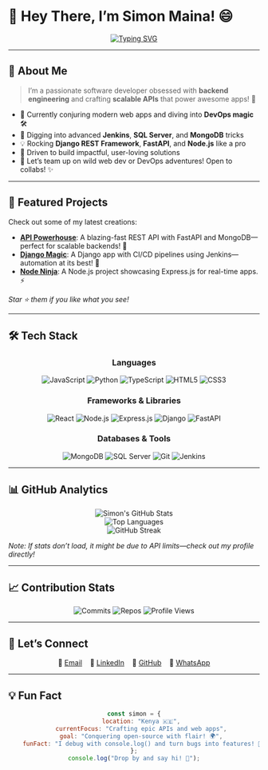 # 👋 Hey There, I’m Simon Maina! 😄

<div align="center">
  
  [![Typing SVG](https://readme-typing-svg.herokuapp.com?font=Fira+Code&pause=1000&color=FF6B6B&center=true&vCenter=true&width=435&lines=Software+Dev+from+Kenya;Backend+Wizard+🎩;API+Mastermind;Always+Leveling+Up+💡)](https://git.io/typing-svg)
  
</div>

---

## 🚀 About Me

> I’m a passionate software developer obsessed with **backend engineering** and crafting **scalable APIs** that power awesome apps! 🌟

- 🔭 Currently conjuring modern web apps and diving into **DevOps magic** 🛠️
- 🌱 Digging into advanced **Jenkins**, **SQL Server**, and **MongoDB** tricks
- 💡 Rocking **Django REST Framework**, **FastAPI**, and **Node.js** like a pro
- 🎯 Driven to build impactful, user-loving solutions
- 🤝 Let’s team up on wild web dev or DevOps adventures! Open to collabs! ✨

---

## 🌟 Featured Projects

Check out some of my latest creations:  
- **[API Powerhouse](https://github.com/maina2/api-powerhouse)**: A blazing-fast REST API with FastAPI and MongoDB—perfect for scalable backends! 🚀  
- **[Django Magic](https://github.com/maina2/django-magic)**: A Django app with CI/CD pipelines using Jenkins—automation at its best! 🐍  
- **[Node Ninja](https://github.com/maina2/node-ninja)**: A Node.js project showcasing Express.js for real-time apps. ⚡  

*Star ⭐ them if you like what you see!*

---

## 🛠️ Tech Stack

<div align="center">

### Languages
![JavaScript](https://img.shields.io/badge/JavaScript-F7DF1E?style=for-the-badge&logo=javascript&logoColor=black&labelColor=gray)
![Python](https://img.shields.io/badge/Python-3776AB?style=for-the-badge&logo=python&logoColor=white&labelColor=gray)
![TypeScript](https://img.shields.io/badge/TypeScript-007ACC?style=for-the-badge&logo=typescript&logoColor=white&labelColor=gray)
![HTML5](https://img.shields.io/badge/HTML5-E34F26?style=for-the-badge&logo=html5&logoColor=white&labelColor=gray)
![CSS3](https://img.shields.io/badge/CSS3-1572B6?style=for-the-badge&logo=css3&logoColor=white&labelColor=gray)

### Frameworks & Libraries
![React](https://img.shields.io/badge/React-20232A?style=for-the-badge&logo=react&logoColor=61DAFB&labelColor=gray)
![Node.js](https://img.shields.io/badge/Node.js-43853D?style=for-the-badge&logo=node.js&logoColor=white&labelColor=gray)
![Express.js](https://img.shields.io/badge/Express.js-404D59?style=for-the-badge&labelColor=gray)
![Django](https://img.shields.io/badge/Django-092E20?style=for-the-badge&logo=django&logoColor=white&labelColor=gray)
![FastAPI](https://img.shields.io/badge/FastAPI-005571?style=for-the-badge&logo=fastapi&labelColor=gray)

### Databases & Tools
![MongoDB](https://img.shields.io/badge/MongoDB-4EA94B?style=for-the-badge&logo=mongodb&logoColor=white&labelColor=gray)
![SQL Server](https://img.shields.io/badge/Microsoft_SQL_Server-CC2927?style=for-the-badge&logo=microsoft-sql-server&logoColor=white&labelColor=gray)
![Git](https://img.shields.io/badge/Git-F05032?style=for-the-badge&logo=git&logoColor=white&labelColor=gray)
![Jenkins](https://img.shields.io/badge/Jenkins-D24939?style=for-the-badge&logo=jenkins&logoColor=white&labelColor=gray)

</div>

---

## 📊 GitHub Analytics

<div align="center">

![Simon's GitHub Stats](https://github-readme-stats.vercel.app/api?username=maina2&show_icons=true&theme=dracula&hide_border=true&bg_color=0D1117&title_color=FF6B6B&icon_color=F8D866)  
![Top Languages](https://github-readme-stats.vercel.app/api/top-langs/?username=maina2&layout=compact&theme=dracula&hide_border=true&bg_color=0D1117&title_color=FF6B6B&text_color=FFFFFF)  
![GitHub Streak](https://github-readme-streak-stats.herokuapp.com/?user=maina2&theme=dracula&hide_border=true&background=0D1117)

</div>

*Note: If stats don’t load, it might be due to API limits—check out my profile directly!*

---

## 📈 Contribution Stats

<div align="center">

![Commits](https://img.shields.io/badge/dynamic/json?color=FF6B6B&label=Commits&query=%24.totalCommits&url=https%3A%2F%2Fapi.github.com%2Fusers%2Fmaina2&style=flat-square)
![Repos](https://img.shields.io/badge/dynamic/json?color=00C851&label=Repos&query=%24.public_repos&url=https%3A%2F%2Fapi.github.com%2Fusers%2Fmaina2&style=flat-square)
![Profile Views](https://komarev.com/ghpvc/?username=maina2&color=blueviolet&style=flat-square)

</div>

---

## 🤝 Let’s Connect

<div align="center">

📧 [Email](mailto:chanzusimon6@gmail.com) &nbsp;&nbsp; 
💼 [LinkedIn](https://linkedin.com/in/YOUR_LINKEDIN) &nbsp;&nbsp; 
🐙 [GitHub](https://github.com/maina2) &nbsp;&nbsp; 
💬 [WhatsApp](https://wa.me/717417314)

</div>

---

## 💡 Fun Fact

<div align="center">

```javascript
const simon = {
    location: "Kenya 🇰🇪",
    currentFocus: "Crafting epic APIs and web apps",
    goal: "Conquering open-source with flair! 🌍",
    funFact: "I debug with console.log() and turn bugs into features! 🐛😂"
};
console.log("Drop by and say hi! 👋");
